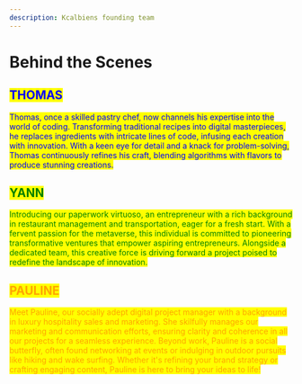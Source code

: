 ```yaml
---
description: Kcalbiens founding team
---
```


# Behind the Scenes

## <mark style="color:blue;">THOMAS</mark>

<mark style="color:blue;">Thomas, once a skilled pastry chef, now channels his expertise into the world of coding. Transforming traditional recipes into digital masterpieces, he replaces ingredients with intricate lines of code, infusing each creation with innovation. With a keen eye for detail and a knack for problem-solving, Thomas continuously refines his craft, blending algorithms with flavors to produce stunning creations.</mark>

## <mark style="color:green;">YANN</mark>

<mark style="color:green;">Introducing our paperwork virtuoso, an entrepreneur with a rich background in restaurant management and transportation, eager for a fresh start. With a fervent passion for the metaverse, this individual is committed to pioneering transformative ventures that empower aspiring entrepreneurs. Alongside a dedicated team, this creative force is driving forward a project poised to redefine the landscape of innovation.</mark>

## <mark style="color:orange;">PAULINE</mark>

<mark style="color:orange;">Meet Pauline, our socially adept digital project manager with a background in luxury hospitality sales and marketing. She skilfully manages our marketing and communication efforts, ensuring clarity and coherence in all our projects for a seamless experience. Beyond work, Pauline is a social butterfly, often found networking at events or indulging in outdoor pursuits like hiking and wake surfing. Whether it's refining your brand strategy or crafting engaging content, Pauline is here to bring your ideas to life!</mark>

###
